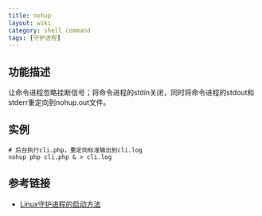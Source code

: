 ```yaml
---
title: nohup
layout: wiki
category: shell command
tags: [守护进程]
---
```


## 功能描述

让命令进程忽略挂断信号；将命令进程的stdin关闭，同时将命令进程的stdout和stderr重定向到nohup.out文件。

## 实例

```
# 后台执行cli.php，重定向标准输出到cli.log
nohup php cli.php & > cli.log
```

## 参考链接

* [Linux守护进程的启动方法](http://www.ruanyifeng.com/blog/2016/02/linux-daemon.html)